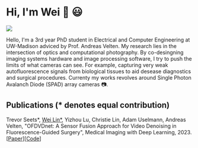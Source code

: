 # Hi, I'm Wei :wave: :smiley:

![](banner.png)

Hello, I'm a 3rd year PhD student in Electrical and Computer Engineering at UW-Madison adviced by Prof. Andreas Velten. My research lies in the intersection of optics and computational photography. By co-desingning imaging systems hardware and image processing software, I try to push the limits of what cameras can see. For example, capturing very weak autofluorescence signals from biological tissues to aid desease diagnostics and surgical procedures. Currenty my works revolves around Single Photon Avalanch Diode (SPAD) array cameras :camera:. 

## Publications (* denotes equal contribution)
Trevor Seets*, <ins>Wei Lin*</ins>, Yizhou Lu, Christie Lin, Adam Uselmann, Andreas Velten, "OFDVDnet: A Sensor Fusion Approach for Video Denoising in Fluorescence-Guided Surgery", Medical Imaging with Deep Learning, 2023. [[Paper](https://openreview.net/pdf?id=TcUtCXRcK8)][[Code](https://github.com/WillianJrLin/OFDVDnet)]

<!--
**WillianJrLin/WillianJrLin** is a ✨ _special_ ✨ repository because its `README.md` (this file) appears on your GitHub profile.

Here are some ideas to get you started:

- 🔭 I’m currently working on ...
- 🌱 I’m currently learning ...
- 👯 I’m looking to collaborate on ...
- 🤔 I’m looking for help with ...
- 💬 Ask me about ...
- 📫 How to reach me: ...
- 😄 Pronouns: ...
- ⚡ Fun fact: ...
-->
